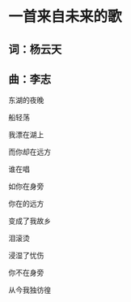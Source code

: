 # 一首来自未来的歌

## 词：杨云天

## 曲：李志

东湖的夜晚  

船轻荡  

我漂在湖上  

而你却在远方  

谁在唱  

如你在身旁  

你在的远方  

变成了我故乡  

泪滚烫  

浸湿了忧伤  

你不在身旁  

从今我独彷徨